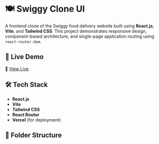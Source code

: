 # 🍽️ Swiggy Clone UI

A frontend clone of the Swiggy food delivery website built using **React.js**, **Vite**, and **Tailwind CSS**. This project demonstrates responsive design, component-based architecture, and single-page application routing using `react-router-dom`.

## 🚀 Live Demo

🔗 [View Live](https://swiggy-clone-ui-ten.vercel.app/)


## 🛠️ Tech Stack

- **React.js**
- **Vite**
- **Tailwind CSS**
- **React Router**
- **Vercel** (for deployment)

## 📁 Folder Structure

